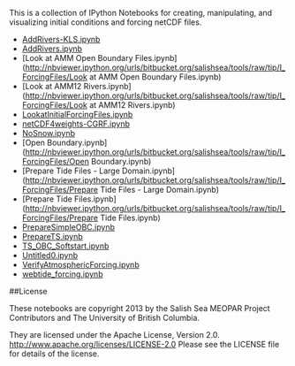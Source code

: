 This is a collection of IPython Notebooks for creating,
manipulating,
and visualizing initial conditions and forcing netCDF files.

* [AddRivers-KLS.ipynb](http://nbviewer.ipython.org/urls/bitbucket.org/salishsea/tools/raw/tip/I_ForcingFiles/AddRivers-KLS.ipynb)
* [AddRivers.ipynb](http://nbviewer.ipython.org/urls/bitbucket.org/salishsea/tools/raw/tip/I_ForcingFiles/AddRivers.ipynb)
* [Look at AMM Open Boundary Files.ipynb](http://nbviewer.ipython.org/urls/bitbucket.org/salishsea/tools/raw/tip/I_ForcingFiles/Look at AMM Open Boundary Files.ipynb)
* [Look at AMM12 Rivers.ipynb](http://nbviewer.ipython.org/urls/bitbucket.org/salishsea/tools/raw/tip/I_ForcingFiles/Look at AMM12 Rivers.ipynb)
* [LookatInitialForcingFiles.ipynb](http://nbviewer.ipython.org/urls/bitbucket.org/salishsea/tools/raw/tip/I_ForcingFiles/LookatInitialForcingFiles.ipynb)
* [netCDF4weights-CGRF.ipynb](http://nbviewer.ipython.org/urls/bitbucket.org/salishsea/tools/raw/tip/I_ForcingFiles/netCDF4weights-CGRF.ipynb)
* [NoSnow.ipynb](http://nbviewer.ipython.org/urls/bitbucket.org/salishsea/tools/raw/tip/I_ForcingFiles/NoSnow.ipynb)
* [Open Boundary.ipynb](http://nbviewer.ipython.org/urls/bitbucket.org/salishsea/tools/raw/tip/I_ForcingFiles/Open Boundary.ipynb)
* [Prepare Tide Files - Large Domain.ipynb](http://nbviewer.ipython.org/urls/bitbucket.org/salishsea/tools/raw/tip/I_ForcingFiles/Prepare Tide Files - Large Domain.ipynb)
* [Prepare Tide Files.ipynb](http://nbviewer.ipython.org/urls/bitbucket.org/salishsea/tools/raw/tip/I_ForcingFiles/Prepare Tide Files.ipynb)
* [PrepareSimpleOBC.ipynb](http://nbviewer.ipython.org/urls/bitbucket.org/salishsea/tools/raw/tip/I_ForcingFiles/PrepareSimpleOBC.ipynb)
* [PrepareTS.ipynb](http://nbviewer.ipython.org/urls/bitbucket.org/salishsea/tools/raw/tip/I_ForcingFiles/PrepareTS.ipynb)
* [TS_OBC_Softstart.ipynb](http://nbviewer.ipython.org/urls/bitbucket.org/salishsea/tools/raw/tip/I_ForcingFiles/TS_OBC_Softstart.ipynb)
* [Untitled0.ipynb](http://nbviewer.ipython.org/urls/bitbucket.org/salishsea/tools/raw/tip/I_ForcingFiles/Untitled0.ipynb)
* [VerifyAtmosphericForcing.ipynb](http://nbviewer.ipython.org/urls/bitbucket.org/salishsea/tools/raw/tip/I_ForcingFiles/VerifyAtmosphericForcing.ipynb)
* [webtide_forcing.ipynb](http://nbviewer.ipython.org/urls/bitbucket.org/salishsea/tools/raw/tip/I_ForcingFiles/webtide_forcing.ipynb)

##License

These notebooks are copyright 2013
by the Salish Sea MEOPAR Project Contributors
and The University of British Columbia.

They are licensed under the Apache License, Version 2.0.
http://www.apache.org/licenses/LICENSE-2.0
Please see the LICENSE file for details of the license.
